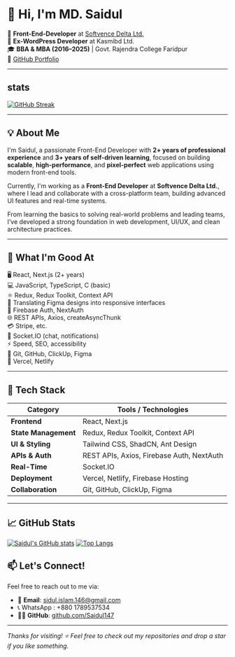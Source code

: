# 👋 Hi, I'm MD. Saidul

🚀 **Front-End-Developer** at [Softvence Delta Ltd.](#)  
💼 **Ex-WordPress Developer** at Kasmibd Ltd.  
🎓 **BBA & MBA (2016–2025)** | Govt. Rajendra College Faridpur  
🔗 [GitHub Portfolio](https://github.com/Saidul147)

---

## stats

[![GitHub Streak](https://streak-stats.demolab.com?user=Saidul147&theme=radical)](https://git.io/streak-stats)

---

## 💡 About Me

I'm Saidul, a passionate Front-End Developer with **2+ years of professional experience** and **3+ years of self-driven learning**, focused on building **scalable**, **high-performance**, and **pixel-perfect** web applications using modern front-end tools.

Currently, I'm working as a **Front-End Developer** at **Softvence Delta Ltd.**, where I lead and collaborate with a cross-platform team, building advanced UI features and real-time systems.

From learning the basics to solving real-world problems and leading teams, I’ve developed a strong foundation in web development, UI/UX, and clean architecture practices.

---

## 💪 What I'm Good At

🖥️ React, Next.js (2+ years)  
💻 JavaScript, TypeScript, C (basic)  
⚛️ Redux, Redux Toolkit, Context API  
🎨 Translating Figma designs into responsive interfaces  
🔐 Firebase Auth, NextAuth  
🌐 REST APIs, Axios, createAsyncThunk  
💳 Stripe, etc.  
🔄 Socket.IO (chat, notifications)  
⚡ Speed, SEO, accessibility  
🤝 Git, GitHub, ClickUp, Figma  
🚀 Vercel, Netlify  



---

## 🧠 Tech Stack

| Category               | Tools / Technologies                              |
|------------------------|---------------------------------------------------|
| **Frontend**           | React, Next.js                                    |
| **State Management**   | Redux, Redux Toolkit, Context API                 |
| **UI & Styling**       | Tailwind CSS, ShadCN, Ant Design                  |
| **APIs & Auth**        | REST APIs, Axios, Firebase Auth, NextAuth         |
| **Real-Time**          | Socket.IO                                         |
| **Deployment**         | Vercel, Netlify, Firebase Hosting                 |
| **Collaboration**      | Git, GitHub, ClickUp, Figma                       |




---

## 📈 GitHub Stats

 [![Saidul's GitHub stats](https://github-readme-stats.vercel.app/api?username=Saidul147&commits_year=2025&show_icons=true&theme=radical)](https://github.com/Saidul147)
 [![Top Langs](https://github-readme-stats.vercel.app/api/top-langs/?username=Saidul147&layout=compact&theme=radical)](https://github.com/Saidul147/github-readme-stats)


## 📫 Let's Connect!

Feel free to reach out to me via:

- 📧 **Email**: sidul.islam.146@gmail.com
- 📞 WhatsApp : +880 1789537534 
- 🐱‍💻 **GitHub**: [github.com/Saidul147](https://github.com/Saidul147)

---

_Thanks for visiting! ⭐ Feel free to check out my repositories and drop a star if you like something._

